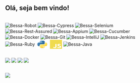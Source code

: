 ## Olá, seja bem vindo!

<div style="display: inline_block"><br>
  <img align="center" alt="Bessa-Robot" height="30" width="40" src="https://cdn.worldvectorlogo.com/logos/robot-framework.svg">
  <img align="center" alt="Bessa-Cypress" height="30" width="40" src="https://iconape.com/wp-content/files/gj/370774/svg/370774.svg">
  <img align="center" alt="Bessa-Selenium" height="30" width="40" src="https://cdn.jsdelivr.net/gh/devicons/devicon/icons/selenium/selenium-original.svg">
  <img align="center" alt="Bessa-Rest-Assured" height="30" width="30" src="https://avatars.githubusercontent.com/u/19369327?s=280&v=4">
  <img align="center" alt="Bessa-Appium" height="30" width="40" src="https://cdn.worldvectorlogo.com/logos/appium.svg">
  <img align="center" alt="Bessa-Cucumber" height="30" width="40" src="https://cdn.jsdelivr.net/gh/devicons/devicon/icons/cucumber/cucumber-plain.svg">
  <img align="center" alt="Bessa-Docker" height="30" width="40" src="https://cdn.jsdelivr.net/gh/devicons/devicon/icons/docker/docker-plain-wordmark.svg">
  <img align="center" alt="Bessa-Git" height="30" width="40" src="https://cdn.jsdelivr.net/gh/devicons/devicon/icons/git/git-original.svg">
  <img align="center" alt="Bessa-IntelliJ" height="30" width="40" src="https://cdn.worldvectorlogo.com/logos/intellij-idea-1.svg">
  <img align="center" alt="Bessa-Jenkins" height="30" width="40" src="https://cdn.jsdelivr.net/gh/devicons/devicon/icons/jenkins/jenkins-original.svg">
  
  <img align="center" alt="Bessa-Ruby" height="30" width="40" src="https://cdn.jsdelivr.net/gh/devicons/devicon/icons/ruby/ruby-original.svg"> 
  <img align="center" alt="Bessa-Python" height="30" width="40" src="https://raw.githubusercontent.com/devicons/devicon/master/icons/python/python-original.svg">
  <img align="center" alt="Besa-Js" height="30" width="40" src="https://raw.githubusercontent.com/devicons/devicon/master/icons/javascript/javascript-plain.svg">
  <img align="center" alt="Bessa-Java" height="30" width="40" src="https://cdn.worldvectorlogo.com/logos/java-14.svg">
</div>
  
  ##
 
<div> 
  <a href="https://instagram.com/fdalvechio" target="_blank"><img src="https://img.shields.io/badge/-Instagram-%23E4405F?style=for-the-badge&logo=instagram&logoColor=white" target="_blank"></a>
  <a href="https://discord.gg/p5pZAjMg" target="_blank"><img src="https://img.shields.io/badge/Discord-7289DA?style=for-the-badge&logo=discord&logoColor=white" target="_blank"></a> 
  <a href="mailto:ffvechio@gmail.com"><img src="https://img.shields.io/badge/-Gmail-%23333?style=for-the-badge&logo=gmail&logoColor=white" target="_blank"></a>
  <a href="https://linkedin.com/in/ffvechio" target="_blank"><img src="https://img.shields.io/badge/-LinkedIn-%230077B5?style=for-the-badge&logo=linkedin&logoColor=white" target="_blank"></a>
</div>

  ##

<picture>
<source 
  srcset="https://github-readme-stats.vercel.app/api?username=ffvechio&show_icons=true&theme=dark"
  media="(prefers-color-scheme: dark)"/>
<source
  srcset="https://github-readme-stats.vercel.app/api?username=ffvechio&show_icons=true"
  media="(prefers-color-scheme: light), (prefers-color-scheme: no-preference)"
/>
<img src="https://github-readme-stats.vercel.app/api?username=ffvechio&show_icons=true" />
</picture>


